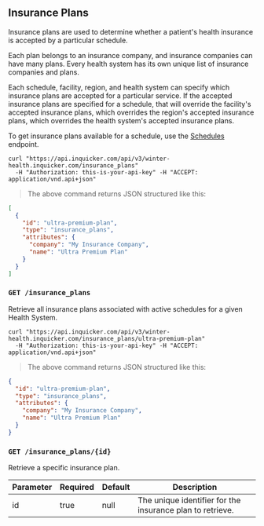 ## Insurance Plans

Insurance plans are used to determine whether a patient's health insurance is
accepted by a particular schedule.

Each plan belongs to an insurance company, and insurance companies can have many
plans. Every health system has its own unique list of insurance companies and
plans.

Each schedule, facility, region, and health system can specify which insurance
plans are accepted for a particular service. If the accepted insurance plans are
specified for a schedule, that will override the facility's accepted insurance
plans, which overrides the region's accepted insurance plans, which overrides
the health system's accepted insurance plans.

To get insurance plans available for a schedule, use the [Schedules](#schedules)
endpoint.

```shell
curl "https://api.inquicker.com/api/v3/winter-health.inquicker.com/insurance_plans"
  -H "Authorization: this-is-your-api-key" -H "ACCEPT: application/vnd.api+json"
```

> The above command returns JSON structured like this:

```json
[
  {
    "id": "ultra-premium-plan",
    "type": "insurance_plans",
    "attributes": {
      "company": "My Insurance Company",
      "name": "Ultra Premium Plan"
    }
  }
]
```

### `GET /insurance_plans`

Retrieve all insurance plans associated with active schedules for a given Health
System.

```shell
curl "https://api.inquicker.com/api/v3/winter-health.inquicker.com/insurance_plans/ultra-premium-plan"
  -H "Authorization: this-is-your-api-key" -H "ACCEPT: application/vnd.api+json"
```

> The above command returns JSON structured like this:

```json
{
  "id": "ultra-premium-plan",
  "type": "insurance_plans",
  "attributes": {
    "company": "My Insurance Company",
    "name": "Ultra Premium Plan"
  }
}
```

### `GET /insurance_plans/{id}`

Retrieve a specific insurance plan.

Parameter | Required | Default | Description
--------- | -------- | ------- | -----------
id | true | null | The unique identifier for the insurance plan to retrieve.
